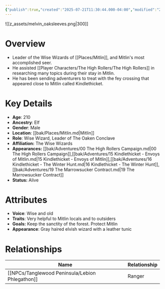 ```yaml
---
{"publish":true,"created":"2025-07-21T11:30:44.000-04:00","modified":"2025-10-17T10:22:00.859-04:00","cssclasses":""}
---
```


![[z_assets/melvin_oaksleeves.png|300]]

# Overview
- Leader of the Wise Wizards of [[Places/Mitlin]], and Mitlin's most accomplished seer.
- He assisted [[Player Characters/The High Rollers/The High Rollers]] in researching many topics during their stay in Mitlin.
- He has been sending adventurers to treat with the fey crossing that appeared close to Mitlin called Kindlethicket.

# Key Details
- **Age**: 210
- **Ancestry**: Elf
- **Gender**: Male
- **Location**: [[bak/Places/Mitlin.md\|Mitlin]]
- **Role**: Wise Wizard, Leader of The Oaken Conclave
- **Affiliation:** The Wise Wizards
- **Appearances:** [[bak/Adventures/00 The High Rollers Campaign.md\|00 The High Rollers Campaign]],[[bak/Adventures/15 Kindlethicket - Envoys of Mitlin.md\|15 Kindlethicket - Envoys of Mitlin]],[[bak/Adventures/16 Kindlethicket - The Winter Hunt.md\|16 Kindlethicket - The Winter Hunt]],[[bak/Adventures/19 The Marrowsucker Contract.md\|19 The Marrowsucker Contract]]
- **Status:** Alive

# Attributes
- **Voice**: Wise and old
- **Traits**: Very helpful to Mitlin locals and to outsiders
- **Goals:** Keep the sanctity of the forest. Protect Mitlin
- **Appearance**: Gray haired elvish wizard with a leather tunic 

# Relationships

| Name                  | Relationship |
| --------------------- | ------------ |
| [[NPCs/Tanglewood Peninsula/Lebion Phlegathon]] | Ranger       |

